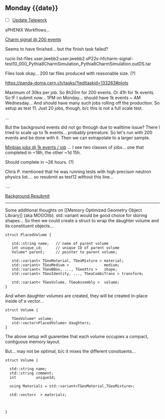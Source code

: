 ## Monday {{date}}

- [ ] [Update Telework](https://docs.google.com/spreadsheets/d/16AZZBiKL1s6eGgH2KFiJPnD8-TjRsC0HYy4Qdmbr358/edit#gid=0)

sPHENIX Workflows...

[Charm signal @ 200 events](https://panda-doma.cern.ch/jobs/?jeditaskid=133264&mode=drop&display_limit=100)

Seems to have finished... but the finish task failed?

rucio list-files user.jwebb2:user.jwebb2.sP22s-hfcharm-signal-test10_000_Pythia8CharmSimulation_Pythia8CharmSimulation.outDS.tar

Files look okay... 200 tar files produced with reasonable size. (?)

https://panda-doma.cern.ch/tasks/?jeditaskid=133263#plots

Maximum of 30ks per job.  So 8h20m for 200 events.  Or 41h for 1k events.  So IF I submit now... 1PM on Monday... should have 1k events ~ AM Wednesday...  And should have many such jobs rolling off the production.
So setup as test 11.  Just 20 jobs, though, b/c this is not a full scale test.

... 

But the background events did not go through due to walltime issue?  There I tried to scale up to 1k events... probably premature.  So let's run with 200 events and be done with it.  Then we can extrapolate to a larger sample.

[Minbias jobs @ 1k events / job](https://panda-doma.cern.ch/jobs/?jeditaskid=133264&mode=drop&display_limit=100) ... I see two classes of jobs... one that completed in ~18h, the other ~1d 15h.  

Should complete in ~26 hours. (?)

Chris P. mentioned that he was running tests with high precison neutron physics list.... so resubmit as test12 without this line...

....

[Background Resubmit](https://panda-doma.cern.ch/jobs/?jeditaskid=133464&mode=drop&display_limit=100)


---------------------

Some additional thoughts on [[Memory Optimized Geometry Object Library]] (aka MOGOlib).  std::variant would be good choice for storing shapes...  So then we could create a struct to wrap the daughter volume and its constituent objects...

```
struct PlacedVolume {   

   std::string name;   // name of parent volume
   int unique_id;      // unique ID of parent volume
   Volume* parent;     // pointer to parent volume;
   
   std::variant< TGeoMaterial, TGeoMixture > material;
   std::variant< TGeoMedium >                medium;
   std::variant< TGeoBBox, ..., TGeoXtru >   shape;
   std::variant< TGeoIdentity, ..., TGeoCombiTrans > transform;
   
   std::variant< TGeoVolume, TGeoAssembly >  volume;
}
```

And when daughter volumes are created, they will be created in-place inside of a vector...

```
struct Volume {
   
   TGeoVolume* volume;  
   std::vector<PlacedVolume> daughters;
}
```

The above setup will guarentee that each volume occupies a compact, contiguous memory layout.

But... may not be optimal, b/c it mixes the different consituents...

```
struct Volume { 

  std::string name;
  std::string comment;
  int         uniqueId;

  using Materials = std::variant<TGeoMaterial,TGeoMixture>;

  std::vector<  > materials;
   
   

}
```
